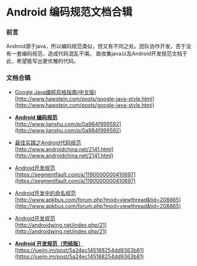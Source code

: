 # Android 编码规范文档合辑
### 前言
Android源于java，所以编码规范类似，但又有不同之处。团队协作开发，苦于没有一套编码规范，造成代码混乱不堪。
故收集java以及Android开发规范文档于此，希望能写出更优雅的代码。

### 文档合辑
- [Google Java编程风格指南(中文版)](http://www.hawstein.com/posts/google-java-style.html)<br>
[http://www.hawstein.com/posts/google-java-style.html](http://www.hawstein.com/posts/google-java-style.html)
  
- [**Android 编码规范**](http://www.jianshu.com/p/0a984f999592)<br>
[http://www.jianshu.com/p/0a984f999592](http://www.jianshu.com/p/0a984f999592)
  
- [最佳实践之Android代码规范](http://www.androidchina.net/2141.html)<br>
[http://www.androidchina.net/2141.html](http://www.androidchina.net/2141.html)
  
- [Android开发规范](https://segmentfault.com/a/1190000000410697)<br>
[https://segmentfault.com/a/1190000000410697](https://segmentfault.com/a/1190000000410697)
  
- [Android开发中的命名规范](http://www.apkbus.com/forum.php?mod=viewthread&tid=208865)<br>
[http://www.apkbus.com/forum.php?mod=viewthread&tid=208865](http://www.apkbus.com/forum.php?mod=viewthread&tid=208865)

- [Android开发规范](http://androidwing.net/index.php/21)<br>
[http://androidwing.net/index.php/21](http://androidwing.net/index.php/21)

- [**Android 开发规范（完结版）**](https://juejin.im/post/5a24ec145188254dd9363b81)
[https://juejin.im/post/5a24ec145188254dd9363b81](https://juejin.im/post/5a24ec145188254dd9363b81)

